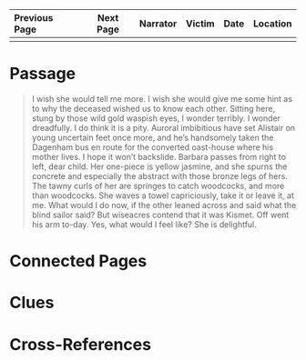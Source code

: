 | Previous Page | Next Page | Narrator | Victim | Date | Location |
|:--------------|:---------:|---------:|-------:|-----:|---------:|
|               |           |          |        |      |          |

# Passage
>I wish she would tell me more. I wish she would give me some hint as to why the deceased wished us to know each other. Sitting here, stung by those wild gold waspish eyes, I wonder terribly. I wonder dreadfully. I do think it is a pity. Auroral imbibitious have set Alistair on young uncertain feet once more, and he’s handsomely taken the Dagenham bus en route for the converted oast-house where his mother lives. I hope it won’t backslide. Barbara passes from right to left, dear child. Her one-piece is yellow jasmine, and she spurns the concrete and especially the abstract with those bronze legs of hers. The tawny curls of her are springes to catch woodcocks, and more than woodcocks. She waves a towel capriciously, take it or leave it, at me. What would I do now, if the other leaned across and said what the blind sailor said? But wiseacres contend that it was Kismet. Off went his arm to-day. Yes, what would I feel like? She is delightful. 
# Connected Pages
# Clues
# Cross-References
